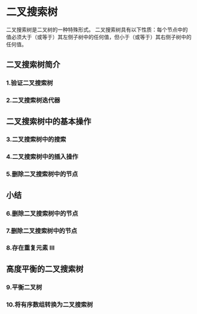 # 二叉搜索树
二叉搜索树是二叉树的一种特殊形式。 二叉搜索树具有以下性质：每个节点中的值必须大于（或等于）其左侧子树中的任何值，但小于（或等于）其右侧子树中的任何值。
## 二叉搜索树简介
### 1.验证二叉搜索树

### 2.二叉搜索树迭代器


## 二叉搜索树中的基本操作
### 3.二叉搜索树中的搜索

### 4.二叉搜索树中的插入操作

### 5.删除二叉搜索树中的节点

## 小结
### 6.删除二叉搜索树中的节点

### 7.删除二叉搜索树中的节点

### 8.存在重复元素 III

## 高度平衡的二叉搜索树
### 9.平衡二叉树

### 10.将有序数组转换为二叉搜索树
